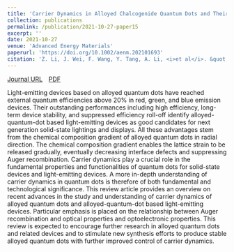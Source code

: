 ```yaml
---
title: 'Carrier Dynamics in Alloyed Chalcogenide Quantum Dots and Their Light-Emitting Devices'
collection: publications
permalink: /publication/2021-10-27-paper15
excerpt: ''
date: 2021-10-27
venue: 'Advanced Energy Materials'
paperurl: 'https://doi.org/10.1002/aenm.202101693'
citation: 'Z. Li, J. Wei, F. Wang, Y. Tang, A. Li, <i>et al</i>. &quot;Carrier Dynamics in Alloyed Chalcogenide Quantum Dots and Their Light-Emitting Devices&quot;, <i>Advanced Energy Materials</i>, 2021, 11(40): 2101693.'
---
```

[Journal URL](https://onlinelibrary.wiley.com/doi/10.1002/aenm.202101693)&emsp;[PDF](files/paper15.pdf)

Light-emitting devices based on alloyed quantum dots have reached external quantum efficiencies above 20% in red, green, and blue emission devices. Their outstanding performances including high efficiency, long-term device stability, and suppressed efficiency roll-off identify alloyed-quantum-dot based light-emitting devices as good candidates for next generation solid-state lightings and displays. All these advantages stem from the chemical composition gradient of alloyed quantum dots in radial direction. The chemical composition gradient enables the lattice strain to be released gradually, eventually decreasing interface defects and suppressing Auger recombination. Carrier dynamics play a crucial role in the fundamental properties and functionalities of quantum dots for solid-state devices and light-emitting devices. A more in-depth understanding of carrier dynamics in quantum dots is therefore of both fundamental and technological significance. This review article provides an overview on recent advances in the study and understanding of carrier dynamics of alloyed quantum dots and alloyed-quantum-dot based light-emitting devices. Particular emphasis is placed on the relationship between Auger recombination and optical properties and optoelectronic properties. This review is expected to encourage further research in alloyed quantum dots and related devices and to stimulate new synthesis efforts to produce stable alloyed quantum dots with further improved control of carrier dynamics.